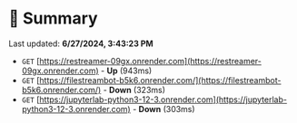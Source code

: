 # 📖 Summary
Last updated: **6/27/2024, 3:43:23 PM**

- `GET` [https://restreamer-09gx.onrender.com](https://restreamer-09gx.onrender.com) - **Up** (943ms)
- `GET` [https://filestreambot-b5k6.onrender.com/](https://filestreambot-b5k6.onrender.com/) - **Down** (323ms)
- `GET` [https://jupyterlab-python3-12-3.onrender.com](https://jupyterlab-python3-12-3.onrender.com) - **Down** (303ms)
